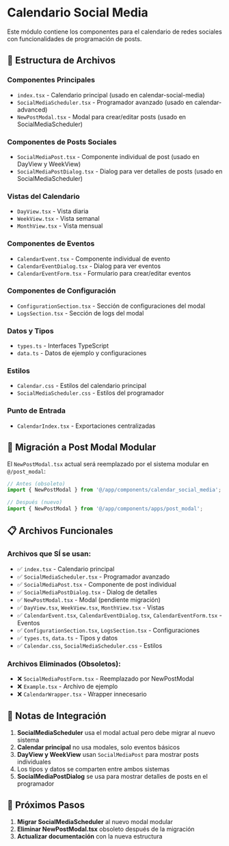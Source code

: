 # Calendario Social Media

Este módulo contiene los componentes para el calendario de redes sociales con funcionalidades de programación de posts.

## 📁 Estructura de Archivos

### **Componentes Principales**
- `index.tsx` - Calendario principal (usado en calendar-social-media)
- `SocialMediaScheduler.tsx` - Programador avanzado (usado en calendar-advanced)
- `NewPostModal.tsx` - Modal para crear/editar posts (usado en SocialMediaScheduler)

### **Componentes de Posts Sociales**
- `SocialMediaPost.tsx` - Componente individual de post (usado en DayView y WeekView)
- `SocialMediaPostDialog.tsx` - Dialog para ver detalles de posts (usado en SocialMediaScheduler)

### **Vistas del Calendario**
- `DayView.tsx` - Vista diaria
- `WeekView.tsx` - Vista semanal  
- `MonthView.tsx` - Vista mensual

### **Componentes de Eventos**
- `CalendarEvent.tsx` - Componente individual de evento
- `CalendarEventDialog.tsx` - Dialog para ver eventos
- `CalendarEventForm.tsx` - Formulario para crear/editar eventos

### **Componentes de Configuración**
- `ConfigurationSection.tsx` - Sección de configuraciones del modal
- `LogsSection.tsx` - Sección de logs del modal

### **Datos y Tipos**
- `types.ts` - Interfaces TypeScript
- `data.ts` - Datos de ejemplo y configuraciones

### **Estilos**
- `Calendar.css` - Estilos del calendario principal
- `SocialMediaScheduler.css` - Estilos del programador

### **Punto de Entrada**
- `CalendarIndex.tsx` - Exportaciones centralizadas

## 🔄 Migración a Post Modal Modular

El `NewPostModal.tsx` actual será reemplazado por el sistema modular en `@/post_modal`:

```typescript
// Antes (obsoleto)
import { NewPostModal } from '@/app/components/calendar_social_media';

// Después (nuevo)
import { NewPostModal } from '@/app/components/apps/post_modal';
```

## 📋 Archivos Funcionales

### **Archivos que SÍ se usan:**
- ✅ `index.tsx` - Calendario principal
- ✅ `SocialMediaScheduler.tsx` - Programador avanzado
- ✅ `SocialMediaPost.tsx` - Componente de post individual
- ✅ `SocialMediaPostDialog.tsx` - Dialog de detalles
- ✅ `NewPostModal.tsx` - Modal (pendiente migración)
- ✅ `DayView.tsx`, `WeekView.tsx`, `MonthView.tsx` - Vistas
- ✅ `CalendarEvent.tsx`, `CalendarEventDialog.tsx`, `CalendarEventForm.tsx` - Eventos
- ✅ `ConfigurationSection.tsx`, `LogsSection.tsx` - Configuraciones
- ✅ `types.ts`, `data.ts` - Tipos y datos
- ✅ `Calendar.css`, `SocialMediaScheduler.css` - Estilos

### **Archivos Eliminados (Obsoletos):**
- ❌ `SocialMediaPostForm.tsx` - Reemplazado por NewPostModal
- ❌ `Example.tsx` - Archivo de ejemplo
- ❌ `CalendarWrapper.tsx` - Wrapper innecesario

## 📝 Notas de Integración

1. **SocialMediaScheduler** usa el modal actual pero debe migrar al nuevo sistema
2. **Calendar principal** no usa modales, solo eventos básicos
3. **DayView y WeekView** usan `SocialMediaPost` para mostrar posts individuales
4. Los tipos y datos se comparten entre ambos sistemas
5. **SocialMediaPostDialog** se usa para mostrar detalles de posts en el programador

## 🎯 Próximos Pasos

1. **Migrar SocialMediaScheduler** al nuevo modal modular
2. **Eliminar NewPostModal.tsx** obsoleto después de la migración
3. **Actualizar documentación** con la nueva estructura 